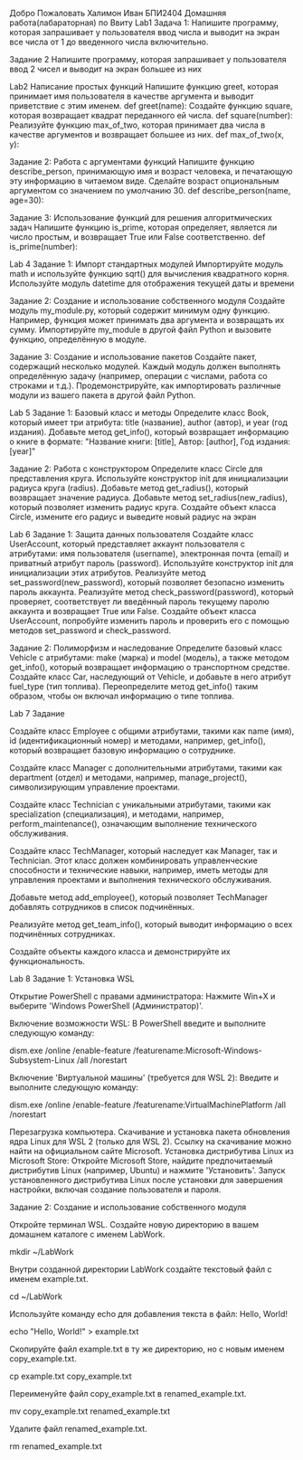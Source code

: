 Добро Пожаловать
Халимон Иван БПИ2404
Домашняя работа(лабараторная) по Ввиту
Lab1
Задача 1:
Напишите программу, которая запрашивает у пользователя ввод числа и выводит на экран все числа от 1 до введенного числа включительно.

Задание 2
Напишите программу, которая запрашивает у пользователя ввод 2 чисел и выводит на экран большее из них

Lab2
Написание простых функций
Напишите функцию greet, которая принимает имя пользователя в качестве аргумента и выводит приветствие с этим именем.
def greet(name): Создайте функцию square, которая возвращает квадрат переданного ей числа.
def square(number): Реализуйте функцию max_of_two, которая принимает два числа в качестве аргументов и возвращает большее из них.
def max_of_two(x, y):

Задание 2:
Работа с аргументами функций Напишите функцию describe_person, принимающую имя и возраст человека, и печатающую эту информацию в читаемом виде. Сделайте возраст опциональным аргументом со значением по умолчанию 30.
def describe_person(name, age=30):

Задание 3:
Использование функций для решения алгоритмических задач Напишите функцию is_prime, которая определяет, является ли число простым, и возвращает True или False соответственно.
def is_prime(number):

Lab 4
Задание 1:
Импорт стандартных модулей Импортируйте модуль math и используйте функцию sqrt() для вычисления квадратного корня. Используйте модуль datetime для отображения текущей даты и времени

Задание 2:
Создание и использование собственного модуля Создайте модуль my_module.py, который содержит минимум одну функцию. Например, функция может принимать два аргумента и возвращать их сумму. Импортируйте my_module в другой файл Python и вызовите функцию, определённую в модуле.

Задание 3:
Создание и использование пакетов Создайте пакет, содержащий несколько модулей. Каждый модуль должен выполнять определённую задачу (например, операции с числами, работа со строками и т.д.). Продемонстрируйте, как импортировать различные модули из вашего пакета в другой файл Python.

Lab 5
Задание 1:
Базовый класс и методы Определите класс Book, который имеет три атрибута: title (название), author (автор), и year (год издания). Добавьте метод get_info(), который возвращает информацию о книге в формате: "Название книги: [title], Автор: [author], Год издания: [year]"

Задание 2:
Работа с конструктором Определите класс Circle для представления круга. Используйте конструктор init для инициализации радиуса круга (radius). Добавьте метод get_radius(), который возвращает значение радиуса. Добавьте метод set_radius(new_radius), который позволяет изменить радиус круга. Создайте объект класса Circle, измените его радиус и выведите новый радиус на экран

Lab 6
Задание 1:
Защита данных пользователя Создайте класс UserAccount, который представляет аккаунт пользователя с атрибутами: имя пользователя (username), электронная почта (email) и приватный атрибут пароль (password). Используйте конструктор init для инициализации этих атрибутов. Реализуйте метод set_password(new_password), который позволяет безопасно изменить пароль аккаунта. Реализуйте метод check_password(password), который проверяет, соответствует ли введённый пароль текущему паролю аккаунта и возвращает True или False. Создайте объект класса UserAccount, попробуйте изменить пароль и проверить его с помощью методов set_password и check_password.

Задание 2:
Полиморфизм и наследование Определите базовый класс Vehicle с атрибутами: make (марка) и model (модель), а также методом get_info(), который возвращает информацию о транспортном средстве. Создайте класс Car, наследующий от Vehicle, и добавьте в него атрибут fuel_type (тип топлива). Переопределите метод get_info() таким образом, чтобы он включал информацию о типе топлива.

Lab 7
Задание

Создайте класс Employee с общими атрибутами, такими как name (имя), id (идентификационный номер) и методами, например, get_info(), который возвращает базовую информацию о сотруднике.

Создайте класс Manager с дополнительными атрибутами, такими как department (отдел) и методами, например, manage_project(), символизирующим управление проектами.

Создайте класс Technician с уникальными атрибутами, такими как specialization (специализация), и методами, например, perform_maintenance(), означающим выполнение технического обслуживания.

Создайте класс TechManager, который наследует как Manager, так и Technician. Этот класс должен комбинировать управленческие способности и технические навыки, например, иметь методы для управления проектами и выполнения технического обслуживания.

Добавьте метод add_employee(), который позволяет TechManager добавлять сотрудников в список подчинённых.

Реализуйте метод get_team_info(), который выводит информацию о всех подчинённых сотрудниках.

Создайте объекты каждого класса и демонстрируйте их функциональность.

Lab 8
Задание 1: Установка WSL

Открытие PowerShell с правами администратора: Нажмите Win+X и выберите 'Windows PowerShell (Администратор)'.

Включение возможности WSL: В PowerShell введите и выполните следующую команду:

dism.exe /online /enable-feature /featurename:Microsoft-Windows-Subsystem-Linux /all /norestart

Включение 'Виртуальной машины' (требуется для WSL 2): Введите и выполните следующую команду:

dism.exe /online /enable-feature /featurename:VirtualMachinePlatform /all /norestart

Перезагрузка компьютера.
Скачивание и установка пакета обновления ядра Linux для WSL 2 (только для WSL 2). Ссылку на скачивание можно найти на официальном сайте Microsoft.
Установка дистрибутива Linux из Microsoft Store: Откройте Microsoft Store, найдите предпочитаемый дистрибутив Linux (например, Ubuntu) и нажмите 'Установить'.
Запуск установленного дистрибутива Linux после установки для завершения настройки, включая создание пользователя и пароля.

Задание 2: Создание и использование собственного модуля

Откройте терминал WSL. Создайте новую директорию в вашем домашнем каталоге с именем LabWork.

mkdir ~/LabWork

Внутри созданной директории LabWork создайте текстовый файл с именем example.txt.

cd ~/LabWork

Используйте команду echo для добавления текста в файл: Hello, World!

echo "Hello, World!" > example.txt

Скопируйте файл example.txt в ту же директорию, но с новым именем copy_example.txt.

cp example.txt copy_example.txt

Переименуйте файл copy_example.txt в renamed_example.txt.

mv copy_example.txt renamed_example.txt

Удалите файл renamed_example.txt.

rm renamed_example.txt

